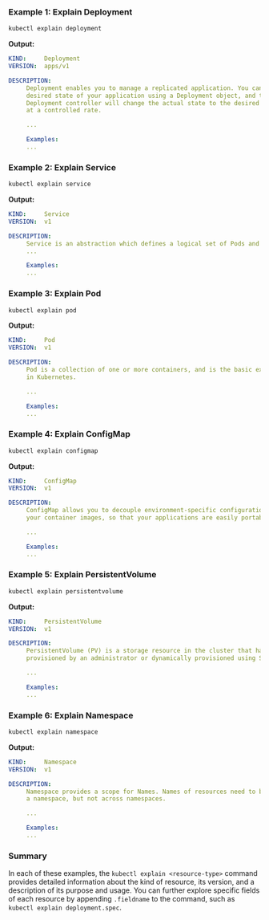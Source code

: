 
### Example 1: Explain Deployment

```bash
kubectl explain deployment
```

**Output:**
```yaml
KIND:     Deployment
VERSION:  apps/v1

DESCRIPTION:
     Deployment enables you to manage a replicated application. You can define the
     desired state of your application using a Deployment object, and the
     Deployment controller will change the actual state to the desired state
     at a controlled rate. 

     ...

     Examples:
     ...
```

### Example 2: Explain Service

```bash
kubectl explain service
```

**Output:**
```yaml
KIND:     Service
VERSION:  v1

DESCRIPTION:
     Service is an abstraction which defines a logical set of Pods and a policy by which to access them.
     ...

     Examples:
     ...
```

### Example 3: Explain Pod

```bash
kubectl explain pod
```

**Output:**
```yaml
KIND:     Pod
VERSION:  v1

DESCRIPTION:
     Pod is a collection of one or more containers, and is the basic execution unit
     in Kubernetes.

     ...

     Examples:
     ...
```

### Example 4: Explain ConfigMap

```bash
kubectl explain configmap
```

**Output:**
```yaml
KIND:     ConfigMap
VERSION:  v1

DESCRIPTION:
     ConfigMap allows you to decouple environment-specific configuration from
     your container images, so that your applications are easily portable.

     ...

     Examples:
     ...
```

### Example 5: Explain PersistentVolume

```bash
kubectl explain persistentvolume
```

**Output:**
```yaml
KIND:     PersistentVolume
VERSION:  v1

DESCRIPTION:
     PersistentVolume (PV) is a storage resource in the cluster that has been
     provisioned by an administrator or dynamically provisioned using Storage Classes.

     ...

     Examples:
     ...
```

### Example 6: Explain Namespace

```bash
kubectl explain namespace
```

**Output:**
```yaml
KIND:     Namespace
VERSION:  v1

DESCRIPTION:
     Namespace provides a scope for Names. Names of resources need to be unique within
     a namespace, but not across namespaces. 

     ...

     Examples:
     ...
```

### Summary

In each of these examples, the `kubectl explain <resource-type>` command provides detailed information about the kind of resource, its version, and a description of its purpose and usage. You can further explore specific fields of each resource by appending `.fieldname` to the command, such as `kubectl explain deployment.spec`.
